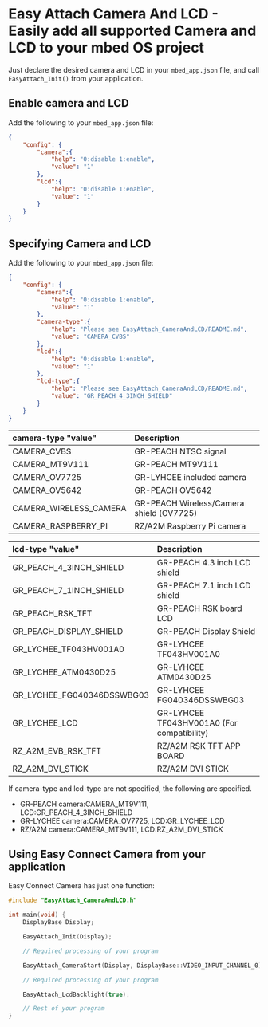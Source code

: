 # Easy Attach Camera And LCD - Easily add all supported Camera and LCD to your mbed OS project

Just declare the desired camera and LCD in your `mbed_app.json` file, and call `EasyAttach_Init()` from your application.

## Enable camera and LCD

Add the following to your ``mbed_app.json`` file:

```json
{
    "config": {
        "camera":{
            "help": "0:disable 1:enable",
            "value": "1"
        },
        "lcd":{
            "help": "0:disable 1:enable",
            "value": "1"
        }
    }
}
```

## Specifying Camera and LCD

Add the following to your ``mbed_app.json`` file:

```json
{
    "config": {
        "camera":{
            "help": "0:disable 1:enable",
            "value": "1"
        },
        "camera-type":{
            "help": "Please see EasyAttach_CameraAndLCD/README.md",
            "value": "CAMERA_CVBS"
        },
        "lcd":{
            "help": "0:disable 1:enable",
            "value": "1"
        },
        "lcd-type":{
            "help": "Please see EasyAttach_CameraAndLCD/README.md",
            "value": "GR_PEACH_4_3INCH_SHIELD"
        }
    }
}
```

| camera-type "value"        | Description                        |
|:---------------------------|:-----------------------------------|
| CAMERA_CVBS                | GR-PEACH NTSC signal               |
| CAMERA_MT9V111             | GR-PEACH MT9V111                   |
| CAMERA_OV7725              | GR-LYHCEE included camera          |
| CAMERA_OV5642              | GR-PEACH OV5642                    |
| CAMERA_WIRELESS_CAMERA     | GR-PEACH Wireless/Camera shield (OV7725) |
| CAMERA_RASPBERRY_PI        | RZ/A2M Raspberry Pi camera         |

| lcd-type "value"           | Description                        |
|:---------------------------|:-----------------------------------|
| GR_PEACH_4_3INCH_SHIELD    | GR-PEACH 4.3 inch LCD shield       |
| GR_PEACH_7_1INCH_SHIELD    | GR-PEACH 7.1 inch LCD shield       |
| GR_PEACH_RSK_TFT           | GR-PEACH RSK board LCD             |
| GR_PEACH_DISPLAY_SHIELD    | GR-PEACH Display Shield            |
| GR_LYCHEE_TF043HV001A0     | GR-LYHCEE TF043HV001A0             |
| GR_LYCHEE_ATM0430D25       | GR-LYHCEE ATM0430D25               |
| GR_LYCHEE_FG040346DSSWBG03 | GR-LYHCEE FG040346DSSWBG03         |
| GR_LYCHEE_LCD              | GR-LYHCEE TF043HV001A0 (For compatibility) |
| RZ_A2M_EVB_RSK_TFT         | RZ/A2M RSK TFT APP BOARD           |
| RZ_A2M_DVI_STICK           | RZ/A2M DVI STICK                   |

If camera-type and lcd-type are not specified, the following are specified.
* GR-PEACH   camera:CAMERA_MT9V111, LCD:GR_PEACH_4_3INCH_SHIELD  
* GR-LYCHEE  camera:CAMERA_OV7725,  LCD:GR_LYCHEE_LCD  
* RZ/A2M     camera:CAMERA_MT9V111, LCD:RZ_A2M_DVI_STICK


## Using Easy Connect Camera from your application

Easy Connect Camera has just one function:

```cpp
#include "EasyAttach_CameraAndLCD.h"

int main(void) {
    DisplayBase Display;

    EasyAttach_Init(Display);

    // Required processing of your program

    EasyAttach_CameraStart(Display, DisplayBase::VIDEO_INPUT_CHANNEL_0);

    // Required processing of your program

    EasyAttach_LcdBacklight(true);

    // Rest of your program
}
```
